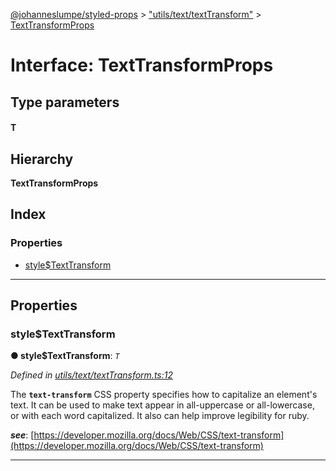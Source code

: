 [@johanneslumpe/styled-props](../README.md) > ["utils/text/textTransform"](../modules/_utils_text_texttransform_.md) > [TextTransformProps](../interfaces/_utils_text_texttransform_.texttransformprops.md)

# Interface: TextTransformProps

## Type parameters
#### T 
## Hierarchy

**TextTransformProps**

## Index

### Properties

* [style$TextTransform](_utils_text_texttransform_.texttransformprops.md#style_texttransform)

---

## Properties

<a id="style_texttransform"></a>

###  style$TextTransform

**● style$TextTransform**: *`T`*

*Defined in [utils/text/textTransform.ts:12](https://github.com/johanneslumpe/styled-props/blob/8e709f1/src/utils/text/textTransform.ts#L12)*

The **`text-transform`** CSS property specifies how to capitalize an element's text. It can be used to make text appear in all-uppercase or all-lowercase, or with each word capitalized. It also can help improve legibility for ruby.

*__see__*: [https://developer.mozilla.org/docs/Web/CSS/text-transform](https://developer.mozilla.org/docs/Web/CSS/text-transform)

___

